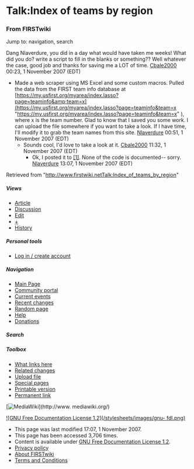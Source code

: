 

# Talk:Index of teams by region

### From FIRSTwiki

Jump to: navigation, search

Dang Nlaverdure, you did in a day what would have taken me weeks! What did you
do? write a script to fill in the blanks or something?? Well whatever the
case, good job and thanks for saving me a LOT of time.
[Cbale2000](User:Cbale2000 "User:Cbale2000" ) 00:23, 1 November
2007 (EDT)

  * Made a web scraper using MS Excel and some custom macros. Pulled the data from the FIRST team info database at [https://my.usfirst.org/myarea/index.lasso?page=teaminfo&amp;team=x](https://my.usfirst.org/myarea/index.lasso?page=teaminfo&team=x "https://my.usfirst.org/myarea/index.lasso?page=teaminfo&team=x" ), where x is the team number. Glad to know that I saved you some work. I can upload the file somewhere if you want to take a look. If I have time, I'll modify it to grab the team names from this site. [Nlaverdure](User:Nlaverdure "User:Nlaverdure" ) 00:51, 1 November 2007 (EDT) 
    * Sounds cool, I'd love to take a look at it. [Cbale2000](User:Cbale2000 "User:Cbale2000" ) 11:32, 1 November 2007 (EDT) 
      * Ok, I posted it to [[1]](http://nate.laverdure.googlepages.com/team_locations.xls "http://nate.laverdure.googlepages.com/team_locations.xls" ). None of the code is documented-- sorry. [Nlaverdure](User:Nlaverdure "User:Nlaverdure" ) 13:07, 1 November 2007 (EDT) 

Retrieved from
"<http://www.firstwiki.netTalk:Index_of_teams_by_region>"

##### Views

  * [Article](Index_of_teams_by_region)
  * [Discussion](Talk:Index_of_teams_by_region)
  * [Edit](/index.php?title=Talk:Index_of_teams_by_region&action=edit)
  * [+](/index.php?title=Talk:Index_of_teams_by_region&action=edit&section=new)
  * [History](/index.php?title=Talk:Index_of_teams_by_region&action=history)

##### Personal tools

  * [Log in / create account](/index.php?title=Special:Userlogin&returnto=Talk:Index_of_teams_by_region)

[](Main_Page "Main Page" )

##### Navigation

  * [Main Page](Main_Page)
  * [Community portal](FIRSTwiki:Community_portal)
  * [Current events](Current_events)
  * [Recent changes](Special:Recentchanges)
  * [Random page](Special:Random)
  * [Help](FIRSTwiki:Help)
  * [Donations](FIRSTwiki:Site_support)

##### Search



##### Toolbox

  * [What links here](Special:Whatlinkshere/Talk:Index_of_teams_by_region)
  * [Related changes](Special:Recentchangeslinked/Talk:Index_of_teams_by_region)
  * [Upload file](Special:Upload)
  * [Special pages](Special:Specialpages)
  * [Printable version](/index.php?title=Talk:Index_of_teams_by_region&printable=yes)
  * [Permanent link](/index.php?title=Talk:Index_of_teams_by_region&oldid=63908)

[![MediaWiki](/skins/common/images/poweredby_mediawiki_88x31.png)](http://www.
mediawiki.org/)

[![GNU Free Documentation License 1.2](/stylesheets/images/gnu-
fdl.png)](http://www.gnu.org/copyleft/fdl.html)

  * This page was last modified 17:07, 1 November 2007.
  * This page has been accessed 3,706 times.
  * Content is available under [GNU Free Documentation License 1.2](http://www.gnu.org/copyleft/fdl.html "http://www.gnu.org/copyleft/fdl.html" ).
  * [Privacy policy](FIRSTwiki:Privacy_policy "FIRSTwiki:Privacy policy" )
  * [About FIRSTwiki](FIRSTwiki:About "FIRSTwiki:About" )
  * [Terms and Conditions](FIRSTwiki:Terms_and_conditions "FIRSTwiki:Terms and conditions" )

